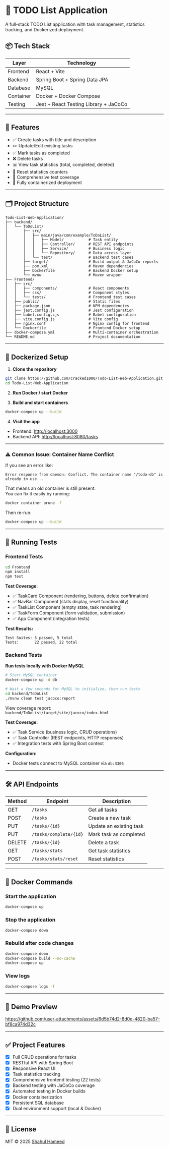 # 📝 TODO List Application

A full-stack TODO List application with task management, statistics tracking, and Dockerized deployment.

## 📦 Tech Stack

| Layer     | Technology                |
|-----------|---------------------------|
| Frontend  | React + Vite              |
| Backend   | Spring Boot + Spring Data JPA |
| Database  | MySQL |
| Container | Docker + Docker Compose   |
| Testing   | Jest + React Testing Library + JaCoCo |

---

## 🚀 Features

- ✅ Create tasks with title and description  
- ✏️ Update/Edit existing tasks  
- ✅ Mark tasks as completed  
- ❌ Delete tasks  
- 📊 View task statistics (total, completed, deleted)  
- 🔄 Reset statistics counters  
- 🧪 Comprehensive test coverage  
- 🐳 Fully containerized deployment  

---

## 🗂️ Project Structure

```
Todo-List-Web-Application/
├── backend/
│   └── ToDoList/
│       ├── src/
│       │   ├── main/java/com/example/ToDoList/
│       │   │   ├── Model/           # Task entity
│       │   │   ├── Controller/      # REST API endpoints
│       │   │   ├── Service/         # Business logic
│       │   │   └── Repository/      # Data access layer
│       │   └── test/                # Backend test cases
│       ├── target/                  # Build output & JaCoCo reports
│       ├── pom.xml                  # Maven dependencies
│       ├── Dockerfile               # Backend Docker setup
│       └── mvnw                     # Maven wrapper
├── Frontend/
│   ├── src/
│   │   ├── components/              # React components
│   │   ├── css/                     # Component styles
│   │   └── tests/                   # Frontend test cases
│   ├── public/                      # Static files
│   ├── package.json                 # NPM dependencies
│   ├── jest.config.js               # Jest configuration
│   ├── babel.config.cjs             # Babel configuration
│   ├── vite.config.js               # Vite config
│   ├── nginx.conf                   # Nginx config for frontend
│   └── Dockerfile                   # Frontend Docker setup
├── docker-compose.yml               # Multi-container orchestration
└── README.md                        # Project documentation
```

---

## 🐳 Dockerized Setup

1. **Clone the repository**

```bash
git clone https://github.com/cracked1000/Todo-List-Web-Application.git
cd Todo-List-Web-Application
```

2. **Run Docker / start Docker**

3. **Build and start containers**

```bash
docker-compose up --build
```

4. **Visit the app**

- Frontend: [http://localhost:3000](http://localhost:3000)  
- Backend API: [http://localhost:8080/tasks](http://localhost:8080/tasks)

---

### ⚠️ Common Issue: Container Name Conflict

If you see an error like:

```
Error response from daemon: Conflict. The container name "/todo-db" is already in use...
```

That means an old container is still present.  
You can fix it easily by running:

```bash
docker container prune -f
```

Then re-run:

```bash
docker-compose up --build
```

---

## 🧪 Running Tests

### Frontend Tests

```bash
cd Frontend
npm install
npm test
```

**Test Coverage:**
- ✅ TaskCard Component (rendering, buttons, delete confirmation)
- ✅ NavBar Component (stats display, reset functionality)
- ✅ TaskList Component (empty state, task rendering)
- ✅ TaskForm Component (form validation, submission)
- ✅ App Component (integration tests)

**Test Results:**
```
Test Suites: 5 passed, 5 total
Tests:       22 passed, 22 total
```

### Backend Tests

**Run tests locally with Docker MySQL**

```bash
# Start MySQL container
docker-compose up -d db

# Wait a few seconds for MySQL to initialize, then run tests
cd backend/ToDoList
./mvnw clean test jacoco:report
```

View coverage report:  
`backend/ToDoList/target/site/jacoco/index.html`

**Test Coverage:**
- ✅ Task Service (business logic, CRUD operations)
- ✅ Task Controller (REST endpoints, HTTP responses)
- ✅ Integration tests with Spring Boot context

**Configuration:**
- Docker tests connect to MySQL container via `db:3306`

---

## 🛠 API Endpoints

| Method | Endpoint | Description |
|--------|----------|-------------|
| GET | `/tasks` | Get all tasks |
| POST | `/tasks` | Create a new task |
| PUT | `/tasks/{id}` | Update an existing task |
| PUT | `/tasks/complete/{id}` | Mark task as completed |
| DELETE | `/tasks/{id}` | Delete a task |
| GET | `/tasks/stats` | Get task statistics |
| POST | `/tasks/stats/reset` | Reset statistics |

---

## 🔄 Docker Commands

### Start the application
```bash
docker-compose up
```

### Stop the application
```bash
docker-compose down
```

### Rebuild after code changes
```bash
docker-compose down
docker-compose build --no-cache
docker-compose up
```

### View logs
```bash
docker-compose logs -f
```

---

## 🎥 Demo Preview

https://github.com/user-attachments/assets/6d5b74d2-8d0e-4820-ba57-bf8ca974d32c

---

## ✅ Project Features

- [x] Full CRUD operations for tasks  
- [x] RESTful API with Spring Boot  
- [x] Responsive React UI  
- [x] Task statistics tracking  
- [x] Comprehensive frontend testing (22 tests)  
- [x] Backend testing with JaCoCo coverage  
- [x] Automated testing in Docker builds  
- [x] Docker containerization  
- [x] Persistent SQL database  
- [x] Dual environment support (local & Docker)  

---

## 📄 License

MIT © 2025 [Shahul Hameed](https://github.com/cracked1000)
